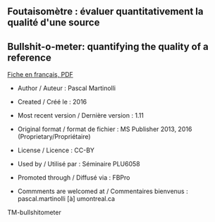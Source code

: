 ## Foutaisomètre : évaluer quantitativement la qualité d'une source
## Bullshit-o-meter: quantifying the quality of a reference

[Fiche en français, PDF](https://github.com/pmartinolli/TM-bullshitometer/blob/master/files/foutaisometre-v.1.11.fr.pdf)

* Author / Auteur : Pascal Martinolli

* Created / Créé le : 2016

* Most recent version / Dernière version : 1.11

* Original format / format de fichier : MS Publisher 2013, 2016 (Proprietary/Propriétaire)

* License / Licence : CC-BY

* Used by / Utilisé par  : Séminaire PLU6058

* Promoted through / Diffusé via : FBPro

* Commments are welcomed at / Commentaires bienvenus : pascal.martinolli [à] umontreal.ca

TM-bullshitometer

